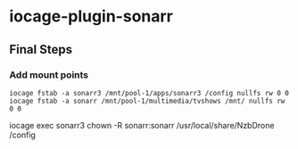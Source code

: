 # iocage-plugin-sonarr

## Final Steps

### Add mount points

```
iocage fstab -a sonarr3 /mnt/pool-1/apps/sonarr3 /config nullfs rw 0 0
iocage fstab -a sonarr /mnt/pool-1/multimedia/tvshows /mnt/ nullfs rw 0 0
```

iocage exec sonarr3 chown -R sonarr:sonarr /usr/local/share/NzbDrone /config
